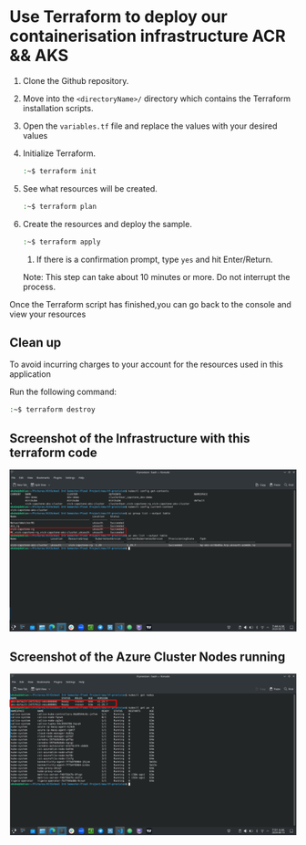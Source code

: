 # Use Terraform to deploy our containerisation infrastructure ACR && AKS

1. Clone the Github repository.

1. Move into the `<directoryName>/` directory which contains the Terraform installation scripts.

1. Open the `variables.tf` file and replace the values with your desired values

1. Initialize Terraform.

   ```bash
   :~$ terraform init
   ```

1. See what resources will be created.

   ```bash
   :~$ terraform plan
   ```

1. Create the resources and deploy the sample.

   ```bash
   :~$ terraform apply
   ```

   1. If there is a confirmation prompt, type `yes` and hit Enter/Return.

   Note: This step can take about 10 minutes or more. Do not interrupt the process.

Once the Terraform script has finished,you can go back to the console and view your resources

## Clean up

To avoid incurring charges to your account for the resources used in this application

Run the following command:

```sh
:~$ terraform destroy
```


## Screenshot of the Infrastructure with this terraform code

![alt](../images/aks-output.png)

## Screenshot of the Azure Cluster Nodes running

![alt](../images/aks-cluster-output.png)